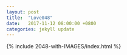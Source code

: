 ```yaml
---
layout: post
title:  "Love048"
date:   2017-11-12 08:00:00 +0800
categories: jekyll update
---
```


{% include 2048-with-IMAGES/index.html %}
